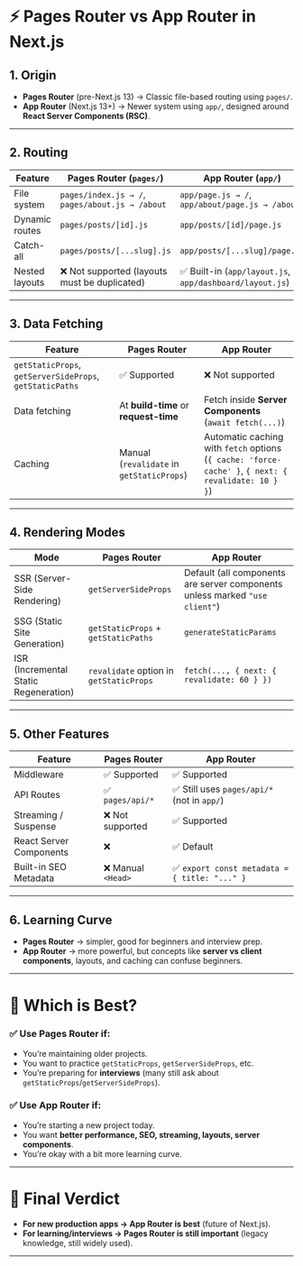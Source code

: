 
# ⚡ Pages Router vs App Router in Next.js

## 1. **Origin**

* **Pages Router** (pre-Next.js 13) → Classic file-based routing using `pages/`.
* **App Router** (Next.js 13+) → Newer system using `app/`, designed around **React Server Components (RSC)**.

---

## 2. **Routing**

| Feature        | Pages Router (`pages/`)                         | App Router (`app/`)                                     |
| -------------- | ----------------------------------------------- | ------------------------------------------------------- |
| File system    | `pages/index.js → /`, `pages/about.js → /about` | `app/page.js → /`, `app/about/page.js → /about`         |
| Dynamic routes | `pages/posts/[id].js`                           | `app/posts/[id]/page.js`                                |
| Catch-all      | `pages/posts/[...slug].js`                      | `app/posts/[...slug]/page.js`                           |
| Nested layouts | ❌ Not supported (layouts must be duplicated)    | ✅ Built-in (`app/layout.js`, `app/dashboard/layout.js`) |

---

## 3. **Data Fetching**

| Feature                                                  | Pages Router                              | App Router                                                                                          |
| -------------------------------------------------------- | ----------------------------------------- | --------------------------------------------------------------------------------------------------- |
| `getStaticProps`, `getServerSideProps`, `getStaticPaths` | ✅ Supported                               | ❌ Not supported                                                                                     |
| Data fetching                                            | At **build-time** or **request-time**     | Fetch inside **Server Components** (`await fetch(...)`)                                             |
| Caching                                                  | Manual (`revalidate` in `getStaticProps`) | Automatic caching with `fetch` options (`{ cache: 'force-cache' }`, `{ next: { revalidate: 10 } }`) |

---

## 4. **Rendering Modes**

| Mode                                  | Pages Router                            | App Router                                                                  |
| ------------------------------------- | --------------------------------------- | --------------------------------------------------------------------------- |
| SSR (Server-Side Rendering)           | `getServerSideProps`                    | Default (all components are server components unless marked `"use client"`) |
| SSG (Static Site Generation)          | `getStaticProps` + `getStaticPaths`     | `generateStaticParams`                                                      |
| ISR (Incremental Static Regeneration) | `revalidate` option in `getStaticProps` | `fetch(..., { next: { revalidate: 60 } })`                                  |

---

## 5. **Other Features**

| Feature                 | Pages Router      | App Router                                   |
| ----------------------- | ----------------- | -------------------------------------------- |
| Middleware              | ✅ Supported       | ✅ Supported                                  |
| API Routes              | ✅ `pages/api/*`   | ✅ Still uses `pages/api/*` (not in `app/`)   |
| Streaming / Suspense    | ❌ Not supported   | ✅ Supported                                  |
| React Server Components | ❌                 | ✅ Default                                    |
| Built-in SEO Metadata   | ❌ Manual `<Head>` | ✅ `export const metadata = { title: "..." }` |

---

## 6. **Learning Curve**

* **Pages Router** → simpler, good for beginners and interview prep.
* **App Router** → more powerful, but concepts like **server vs client components**, layouts, and caching can confuse beginners.

---

# 🚀 Which is Best?

### ✅ Use **Pages Router** if:

* You’re maintaining older projects.
* You want to practice `getStaticProps`, `getServerSideProps`, etc.
* You’re preparing for **interviews** (many still ask about `getStaticProps`/`getServerSideProps`).

### ✅ Use **App Router** if:

* You’re starting a new project today.
* You want **better performance, SEO, streaming, layouts, server components**.
* You’re okay with a bit more learning curve.

---

# 🎯 Final Verdict

* **For new production apps → App Router is best** (future of Next.js).
* **For learning/interviews → Pages Router is still important** (legacy knowledge, still widely used).

---

